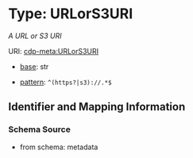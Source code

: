 # Type: URLorS3URI




_A URL or S3 URI_



URI: [cdp-meta:URLorS3URI](metadataURLorS3URI)

* [base](https://w3id.org/linkml/base): str




* [pattern](https://w3id.org/linkml/pattern): `^(https?|s3)://.*$`






## Identifier and Mapping Information







### Schema Source


* from schema: metadata
